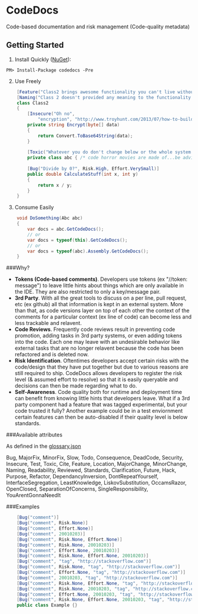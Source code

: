 CodeDocs
========
Code-based documentation and risk management (Code-quality metadata)

Getting Started
---------------

1. Install Quickly ([NuGet](https://www.nuget.org/packages/CodeDocs)):
```
PM> Install-Package codedocs -Pre
```

2. Use Freely
```csharp
    [Feature("Class2 brings awesome functionality you can't live without")]
    [Naming("Class 2 doesn't provided any meaning to the functionality provided")]
    class Class2
    {
        [Insecure("Oh no", 
            "encryption", "http://www.troyhunt.com/2013/07/how-to-build-and-how-not-to-build.html")]
        private string Encrypt(byte[] data)
        {
            return Convert.ToBase64String(data);
        }
        
        [Toxic("Whatever you do don't change below or the whole system state will crash")]
        private class abc { /* code horror movies are made of...be advised O.O */ }
        
        [Bug("Divide by 0?", Risk.High, Effort.VerySmall)]
        public double CalculateStuff(int x, int y)
        {
            return x / y;
        }
    }
```

3. Consume Easily
```csharp
    void DoSomething(Abc abc)
    {
        var docs = abc.GetCodeDocs();
        // or
        var docs = typeof(this).GetCodeDocs();
        // or
        var docs = typeof(abc).Assembly.GetCodeDocs();
    }
```




###Why?

* **Tokens (Code-based comments)**. Developers use tokens (ex "//token: message") to leave little hints about things which are only available in the IDE.  They are also restricted to only a key/message pair.
* **3rd Party**.  With all the great tools to discuss on a per line, pull request, etc (ex github) all that information is kept in an external system.  More than that, as code versions layer on top of each other the context of the comments for a particular context (ex line of code) can become less and less trackable and relavent.
* **Code Reviews**.  Frequently code reviews result in preventing code promotion, adding tasks in 3rd party systems, or even adding tokens into the code.  Each one may leave with an undesirable behavior like external tasks that are no longer relavent because the code has been refactored and is deleted now.
* **Risk Identification**.  Oftentimes developers accept certain risks with the code/design that they have put together but due to various reasons are still required to ship.  CodeDocs allows developers to register the risk level (& assumed effort to resolve) so that it is easily queryable and decisions can then be made regarding what to do.
* **Self-Awareness**.  Code quality both for runtime and deployment time can benefit from knowing little hints that developers leave.  What if a 3rd party component had a feature that was tagged experimental, but your code trusted it fully?  Another example could be in a test enviornment certain features can then be auto-disabled if their quality level is below standards.

###Available attributes

As defined in the [glossary.json](https://github.com/rskopecek/CodeDocs/blob/master/CodeDocs/CodeDocs/glossary.json)

Bug, MajorFix, MinorFix, Slow, Todo, Consequence, DeadCode,
Security, Insecure, Test, Toxic, Cite, Feature, Location,
MajorChange, MinorChange, Naming, Readability,
Reviewed, Standards, Clarification, Future,
Hack, Purpose, Refactor,
DependancyInversion, DontRepeatYourself, InterfaceSegregation,
LeastKnowledge, LiskovSubstitution, OccamsRazor, OpenClosed,
SeparationOfConcerns, SingleResponsibility, YouArentGonnaNeedIt


###Examples 
```csharp
    [Bug("comment")]
    [Bug("comment", Risk.None)]
    [Bug("comment", Effort.None)]
    [Bug("comment", 20010203)]
    [Bug("comment", Risk.None, Effort.None)]
    [Bug("comment", Risk.None, 20010203)]
    [Bug("comment", Effort.None, 20010203)]
    [Bug("comment", Risk.None, Effort.None, 20010203)]
    [Bug("comment", "tag", "http://stackoverflow.com")]
    [Bug("comment", Risk.None, "tag", "http://stackoverflow.com")]
    [Bug("comment", Effort.None, "tag", "http://stackoverflow.com")]
    [Bug("comment", 20010203, "tag", "http://stackoverflow.com")]
    [Bug("comment", Risk.None, Effort.None, "tag", "http://stackoverflow.com")]
    [Bug("comment", Risk.None, 20010203, "tag", "http://stackoverflow.com")]
    [Bug("comment", Effort.None, 20010203, "tag", "http://stackoverflow.com")]
    [Bug("comment", Risk.None, Effort.None, 20010203, "tag", "http://stackoverflow.com")]
    public class Example {}
```

